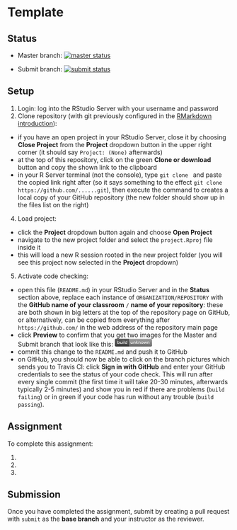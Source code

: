 # Template

## Status

- Master branch:
[![master status](
  https://travis-ci.com/ORGANIZATION/REPOSITORY.svg?token=G1bSzEvMAupn3uUudqbz&branch=master
)](
  https://travis-ci.com/ORGANIZATION/REPOSITORY
)

- Submit branch:
[![submit status](
  https://travis-ci.com/ORGANIZATION/REPOSITORY.svg?token=G1bSzEvMAupn3uUudqbz&branch=submit
)](
  https://travis-ci.com/ORGANIZATION/REPOSITORY
)

## Setup

1. Login: log into the RStudio Server with your username and password
2. Clone repository (with git previously configured in the [RMarkdown introduction](../assignment-rmarkdown-intro/)):
  - if you have an open project in your RStudio Server, close it by choosing **Close Project** from the **Project** dropdown button in the upper right corner (it should say `Project: (None)` afterwards)
  - at the top of this repository, click on the green **Clone or download** button and copy the shown link to the clipboard
  - in your R Server terminal (not the console), type `git clone ` and paste the copied link right after (so it says something to the effect `git clone https://github.com/......git`), then execute the command to creates a local copy of your GitHub repository (the new folder should show up in the files list on the right)
4. Load project:
 - click the **Project** dropdown button again and choose **Open Project**
 - navigate to the new project folder and select the `project.Rproj` file inside it
 - this will load a new R session rooted in the new project folder (you will see this project now selected in the **Project** dropdown)
5. Activate code checking:
 - open this file (`README.md`) in your RStudio Server and in the **Status** section above, replace each instance of `ORGANIZATION/REPOSITORY` with the **GitHub name of your classroom** `/` **name of your repository**: these are both shown in big letters at the top of the repository page on GitHub, or alternatively, can be copied from everything after `https://github.com/` in the web address of the repository main page
 - click **Preview** to confirm that you get two images for the Master and Submit branch that look like this: ![build unknown](https://raw.githubusercontent.com/travis-ci/travis-api/master/public/images/result/unknown.png)
 - commit this change to the `README.md` and push it to GitHub
 - on GitHub, you should now be able to click on the branch pictures which sends you to Travis CI: click **Sign in with GitHub** and enter your GitHub credentials to see the status of your code check. This will run after every single commit (the first time it will take 20-30 minutes, afterwards typically 2-5 minutes) and show you in red if there are problems (`build failing`) or in green if your code has run without any trouble (`build passing`).


## Assignment

To complete this assignment:

 1.
 2.
 3.  

## Submission

Once you have completed the assignment, submit by creating a pull request with `submit` as the **base branch** and your instructor as the reviewer.
